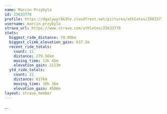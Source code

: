 ```yaml
---
name: Marcin Przybyla
id: 25633770
profile: https://dgalywyr863hv.cloudfront.net/pictures/athletes/25633770/12947173/2/large.jpg
username: marcin-przybyla
strava_url: https://www.strava.com/athletes/25633770
stats:
  biggest_ride_distance: 79.09km
  biggest_climb_elevation_gain: 637.2m
  recent_ride_totals:
    count: 11
    distance: 279.56km
    moving_time: 13h 45m
    elevation_gain: 2113m
  ytd_ride_totals:
    count: 22
    distance: 617km
    moving_time: 30h 36m
    elevation_gain: 4506m
layout: strava_member
--- 
```

...
